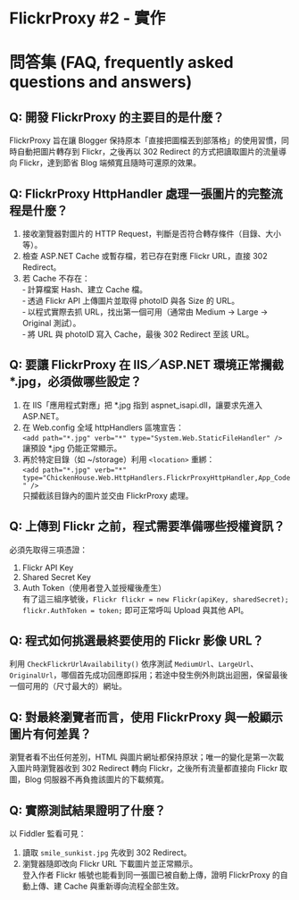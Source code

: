 # FlickrProxy #2 - 實作

# 問答集 (FAQ, frequently asked questions and answers)

## Q: 開發 FlickrProxy 的主要目的是什麼？
FlickrProxy 旨在讓 Blogger 保持原本「直接把圖檔丟到部落格」的使用習慣，同時自動把圖片轉存到 Flickr，之後再以 302 Redirect 的方式把讀取圖片的流量導向 Flickr，達到節省 Blog 端頻寬且隨時可還原的效果。

## Q: FlickrProxy HttpHandler 處理一張圖片的完整流程是什麼？
1. 接收瀏覽器對圖片的 HTTP Request，判斷是否符合轉存條件（目錄、大小等）。  
2. 檢查 ASP.NET Cache 或暫存檔，若已存在對應 Flickr URL，直接 302 Redirect。  
3. 若 Cache 不存在：  
   ‑ 計算檔案 Hash、建立 Cache 檔。  
   ‑ 透過 Flickr API 上傳圖片並取得 photoID 與各 Size 的 URL。  
   ‑ 以程式實際去抓 URL，找出第一個可用（通常由 Medium → Large → Original 測試）。  
   ‑ 將 URL 與 photoID 寫入 Cache，最後 302 Redirect 至該 URL。

## Q: 要讓 FlickrProxy 在 IIS／ASP.NET 環境正常攔截 *.jpg，必須做哪些設定？
1. 在 IIS「應用程式對應」把 *.jpg 指到 aspnet_isapi.dll，讓要求先進入 ASP.NET。  
2. 在 Web.config 全域 httpHandlers 區塊宣告：  
   `<add path="*.jpg" verb="*" type="System.Web.StaticFileHandler" />`  
   讓預設 *.jpg 仍能正常顯示。  
3. 再於特定目錄（如 ~/storage）利用 `<location>` 重綁：  
   `<add path="*.jpg" verb="*" type="ChickenHouse.Web.HttpHandlers.FlickrProxyHttpHandler,App_Code" />`  
   只攔截該目錄內的圖片並交由 FlickrProxy 處理。

## Q: 上傳到 Flickr 之前，程式需要準備哪些授權資訊？
必須先取得三項憑證：  
1. Flickr API Key  
2. Shared Secret Key  
3. Auth Token（使用者登入並授權後產生）  
有了這三組序號後，`Flickr flickr = new Flickr(apiKey, sharedSecret); flickr.AuthToken = token;` 即可正常呼叫 Upload 與其他 API。

## Q: 程式如何挑選最終要使用的 Flickr 影像 URL？
利用 `CheckFlickrUrlAvailability()` 依序測試 `MediumUrl`、`LargeUrl`、`OriginalUrl`，哪個首先成功回應即採用；若途中發生例外則跳出迴圈，保留最後一個可用的（尺寸最大的）網址。

## Q: 對最終瀏覽者而言，使用 FlickrProxy 與一般顯示圖片有何差異？
瀏覽者看不出任何差別，HTML 與圖片網址都保持原狀；唯一的變化是第一次載入圖片時瀏覽器收到 302 Redirect 轉向 Flickr，之後所有流量都直接向 Flickr 取圖，Blog 伺服器不再負擔該圖片的下載頻寬。

## Q: 實際測試結果證明了什麼？
以 Fiddler 監看可見：  
1. 讀取 `smile_sunkist.jpg` 先收到 302 Redirect。  
2. 瀏覽器隨即改向 Flickr URL 下載圖片並正常顯示。  
登入作者 Flickr 帳號也能看到同一張圖已被自動上傳，證明 FlickrProxy 的自動上傳、建 Cache 與重新導向流程全部生效。